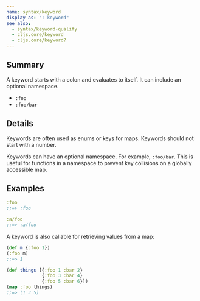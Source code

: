 ```yaml
---
name: syntax/keyword
display as: ": keyword"
see also:
  - syntax/keyword-qualify
  - cljs.core/keyword
  - cljs.core/keyword?
---
```


## Summary

A keyword starts with a colon and evaluates to itself. It can include an optional
namespace.

- `:foo`
- `:foo/bar`

## Details

Keywords are often used as enums or keys for maps.  Keywords should not start with a number.

Keywords can have an optional namespace. For example, `:foo/bar`. This is useful
for functions in a namespace to prevent key collisions on a globally accessible
map.

## Examples

```clj
:foo
;;=> :foo

:a/foo
;;=> :a/foo
```

A keyword is also callable for retrieving values from a map:

```clj
(def m {:foo 1})
(:foo m)
;;=> 1

(def things [{:foo 1 :bar 2}
             {:foo 3 :bar 4}
             {:foo 5 :bar 6}])
(map :foo things)
;;=> (1 3 5)
```
